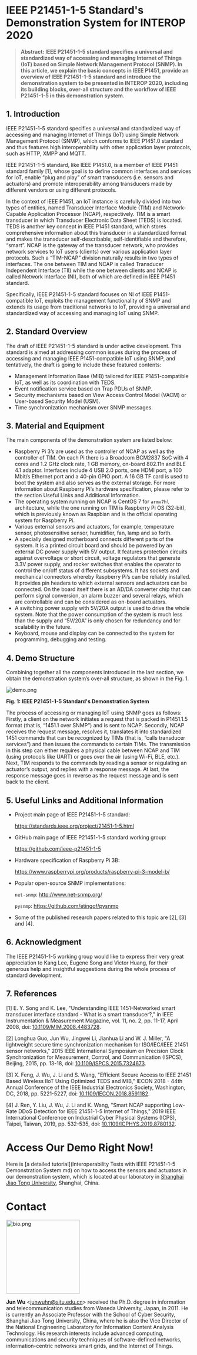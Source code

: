 
# IEEE P21451-1-5 Standard's Demonstration System for INTEROP 2020

>**Abstract: IEEE P21451-1-5 standard specifies a universal and standardized way of accessing and managing Internet of Things (IoT) based on Simple Network Management Protocol (SNMP). In this article, we explain the basic concepts in IEEE P1451, provide an overview of IEEE P21451-1-5 standard and introduce the demonstration system to be presented in INTEROP 2020, including its building blocks, over-all structure and the workflow of IEEE P21451-1-5 in this demonstration system.** 

## 1. Introduction 

IEEE P21451-1-5 standard specifies a universal and standardized way of accessing and managing Internet of Things (IoT) using Simple Network Management Protocol (SNMP), which conforms to IEEE P1451.0 standard and thus features high interoperability with other application layer protocols, such as HTTP, XMPP and MQTT.

IEEE P21451-1-5 standard, like IEEE P1451.0, is a member of IEEE P1451 standard family [1], whose goal is to define common interfaces and services for IoT, enable “plug and play” of smart transducers (i.e. sensors and actuators) and promote interoperability among transducers made by different vendors or using different protocols. 

In the context of IEEE P1451, an IoT instance is carefully divided into two types of entities, named Transducer Interface Module (TIM) and Network-Capable Application Processor (NCAP), respectively. TIM is a smart transducer in which Transducer Electronic Data Sheet (TEDS) is located. TEDS is another key concept in IEEE P1451 standard, which stores comprehensive information about this transducer in a standardized format and makes the transducer self-describable, self-identifiable and therefore, “smart”. NCAP is the gateway of the transducer network, who provides network services to IoT users (clients) over various application layer protocols. Such a “TIM-NCAP” division  naturally results in two types of interfaces. The one between TIM and NCAP is called Transducer Independent Interface (TII) while the one between clients and NCAP is called Network Interface (NI), both of which are defined in IEEE P1451 standard. 

Specifically, IEEE P21451-1-5 standard focuses on NI of IEEE P1451-compatible IoT, exploits the management functionality of SNMP and extends its usage from traditional networks to IoT, providing a universal and standardized way of accessing and managing IoT using SNMP. 

## 2. Standard Overview
The draft of IEEE P21451-1-5 standard is under active development. This standard is aimed at addressing common issues during the process of accessing and managing IEEE P1451-compatible IoT using SNMP, and tentatively, the draft is going to include these featured contents:
-	Management Information Base (MIB) tailored for IEEE P1451-compatible IoT, as well as its coordination with TEDS.
-	Event notification service based on Trap PDUs of SNMP.
-	Security mechanisms based on View Access Control Model (VACM) or User-based Security Model (USM).  
-	Time synchronization mechanism over SNMP messages.
   
## 3. Material and Equipment
The main components of the demonstration system are listed below:
-	Raspberry Pi 3’s are used as the controller of NCAP as well as the controller of TIM. On each Pi there is a Broadcom BCM2837 SoC with 4 cores and 1.2 GHz clock rate, 1 GB memory, on-board 802.11n and BLE 4.1 adaptor. Interfaces include 4 USB 2.0 ports, one HDMI port, a 100 Mbit/s Ethernet port and a 40-pin GPIO port. A 16 GB TF card is used to boot the system and also serves as the external storage. For more information about Raspberry Pi’s hardware specification, please refer to the section Useful Links and Additional Information.
-	The operating system running on NCAP is CentOS 7 for `armv7hl` architecture, while the one running on TIM is Raspberry Pi OS (32-bit), which is previously known as Raspbian and is the official operating system for Raspberry Pi.
-	Various external sensors and actuators, for example, temperature sensor, photosensitive sensor, humidifier, fan, lamp and so forth.
-	A specially designed motherboard connects different parts of the system. It is a printed circuit board and should be powered by an external DC power supply with 5V output. It features protection circuits against overvoltage or short circuit, voltage regulators that generate 3.3V power supply, and rocker switches that enables the operator to control the on/off status of different subsystems. It has sockets and mechanical connectors whereby Raspberry Pi’s can be reliably installed. It provides pin headers to which external sensors and actuators can be connected. On the board itself there is an AD/DA converter chip that can perform signal conversion, an alarm buzzer and several relays, which are controllable and can be considered as on-board actuators.
-	A switching power supply with 5V/20A output is used to drive the whole system. Note that the power consumption of the system is much less than the supply and “5V/20A” is only chosen for redundancy and for scalability in the future. 
-	Keyboard, mouse and display can be connected to the system for programming, debugging and testing.
## 4. Demo Structure
Combining together all the components introduced in the last section, we obtain the demonstration system’s over-all structure, as shown in the Fig. 1.

![demo.png](fig/demo.png)

**Fig. 1: IEEE P21451-1-5 Standard's Demonstration System** 

The process of accessing or managing IoT using SNMP goes as follows: Firstly, a client on the network initiates a request that is packed in P1451.1.5 format (that is, “1451.1 over SNMP”) and is sent to NCAP. Secondly, NCAP receives the request message, resolves it, translates it into standardized 1451 commands that can be recognized by TIMs (that is, “calls transducer services”) and then issues the commands to certain TIMs. The transmission in this step can either requires a physical cable between NCAP and TIM (using protocols like UART) or goes over the air (using Wi-Fi, BLE, etc.). Next, TIM responds to the commands by reading a sensor or regulating an actuator’s output, and replies with a response message. At last, the response message goes in reverse as the request message and is sent back to the client.

## 5. Useful Links and Additional Information

- Project main page of IEEE P21451-1-5 standard:  

  https://standards.ieee.org/project/21451-1-5.html

- GitHub main page of IEEE P21451-1-5 standard working group:

  https://github.com/ieee-p21451-1-5

- Hardware specification of Raspberry Pi 3B:

  https://www.raspberrypi.org/products/raspberry-pi-3-model-b/

- Popular open-source SNMP implementations:

  `net-snmp`: http://www.net-snmp.org/

  `pysnmp`: https://github.com/etingof/pysnmp

- Some of the published research papers related to this topic are [2], [3] and [4].

## 6. Acknowledgment

The IEEE P21451-1-5 working group would like to express their very great appreciation to Kang Lee, Eugene Song and Victor Huang, for their generous help and insightful suggestions during the whole process of standard development. 

## 7. References

[1]	E. Y. Song and K. Lee, "Understanding IEEE 1451-Networked smart transducer interface standard - What is a smart transducer?," in IEEE Instrumentation & Measurement Magazine, vol. 11, no. 2, pp. 11-17, April 2008, doi: [10.1109/MIM.2008.4483728](https://doi.org/10.1109/MIM.2008.4483728).  

[2]	Longhua Guo, Jun Wu, Jingwei Li, Jianhua Li and W. J. Miller, "A lightweight secure time synchronization mechanism for ISO/IEC/IEEE 21451 sensor networks," 2015 IEEE International Symposium on Precision Clock Synchronization for Measurement, Control, and Communication (ISPCS), Beijing, 2015, pp. 13-18, doi: [10.1109/ISPCS.2015.7324673](https://doi.org/10.1109/ISPCS.2015.7324673).

[3]	X. Feng, J. Wu, J. Li and S. Wang, "Efficient Secure Access to IEEE 21451 Based Wireless IIoT Using Optimized TEDS and MIB," IECON 2018 - 44th Annual Conference of the IEEE Industrial Electronics Society, Washington, DC, 2018, pp. 5221-5227, doi: [10.1109/IECON.2018.8591182](https://doi.org/10.1109/IECON.2018.8591182).

[4]	J. Ren, Y. Liu, J. Wu, J. Li and K. Wang, "Smart NCAP supporting Low-Rate DDoS Detection for IEEE 21451-1-5 Internet of Things," 2019 IEEE International Conference on Industrial Cyber Physical Systems (ICPS), Taipei, Taiwan, 2019, pp. 532-535, doi: [10.1109/ICPHYS.2019.8780132](https://doi.org/10.1109/ICPHYS.2019.8780132).

# Access Our Demo Right Now!

Here is [a detailed tutorial](Interoperability Tests with IEEE P21451-1-5 Demonstration System.md) on how to access the sensors and actuators in our demonstration system, which is located at our laboratory in [Shanghai Jiao Tong University](http://en.sjtu.edu.cn/), Shanghai, China.

# Contact

<img src="fig/bio.png" alt="bio.png" width="200"/>

**Jun Wu**  \<junwuhn@sjtu.edu.cn\> received the Ph.D. degree in information and telecommunication studies from Waseda University, Japan, in 2011. He is currently an Associate Professor with the School of Cyber Security, Shanghai Jiao Tong University, China, where he is also the Vice Director of the National Engineering Laboratory for Information Content Analysis Technology. His research interests include advanced computing, communications and security techniques of software-defined networks, information-centric networks smart grids, and the Internet of Things.

<!---  NAT traversal configuration alternative solution: https://ourcodeworld.com/articles/read/1175/how-to-create-and-configure-your-own-stun-turn-server-with-coturn-in-ubuntu-18-04 -->

<!--- https://www.nomachine.com/AR07N00894 -->